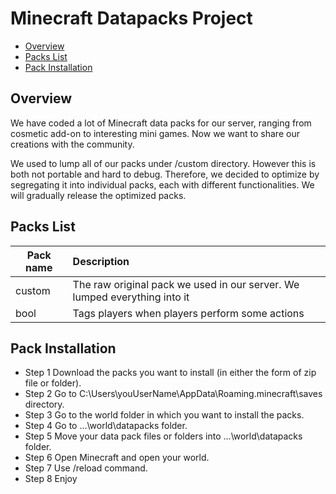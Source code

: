 # Minecraft Datapacks Project
- [Overview](#Overview)
- [Packs List](#Packs-List)
- [Pack Installation](#Pack-Installation)

## Overview
We have coded a lot of Minecraft data packs for our server, ranging from cosmetic add-on to interesting mini games. Now we want to share our creations with the community. 

We used to lump all of our packs under /custom directory. However this is both not portable and hard to debug. Therefore, we decided to optimize by segregating it into individual packs, each with different functionalities. We will gradually release the optimized packs.

## Packs List
| Pack name | Description |
| --- | :--- |
| custom | The raw original pack we used in our server. We lumped everything into it
| bool | Tags players when players perform some actions

## Pack Installation
- Step 1 Download the packs you want to install (in either the form of zip file or folder).
- Step 2 Go to C:\Users\youUserName\AppData\Roaming\.minecraft\saves directory.
- Step 3 Go to the world folder in which you want to install the packs.
- Step 4 Go to ...\world\datapacks folder.
- Step 5 Move your data pack files or folders into ...\world\datapacks folder.
- Step 6 Open Minecraft and open your world.
- Step 7 Use /reload command.
- Step 8 Enjoy
